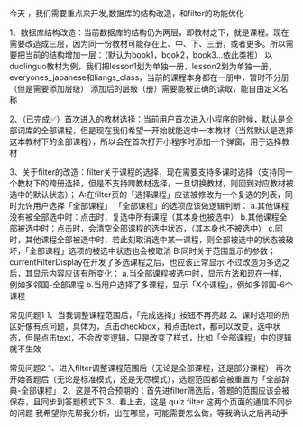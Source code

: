 今天 ，我们需要重点来开发,数据库的结构改造，和filter的功能优化

1、数据库结构改造：当前数据库的结构仍为两层，即教材之下，就是课程。现在需要改造成三层，因为同一份教材可能存在上、中、下、三册，或者更多。所以需要把当前的结构增加一层：（默认为book1，book2，book3...依此类推）
    以duolinguo教材为例，我们把lesson1划为单独一册，lesson2划为单独一册，
    everyones_japanese和liangs_class，当前的课程本身都在一册中，暂时不分册（但是需要添加层级）
添加后的层级（册）需要能被正确的读取，能自由定义名称

2、（已完成✅）首次进入的教材选择：当前用户首次进入小程序的时候，默认是全部词库的全部课程，但是现在我们希望一开始就能选中一本教材（当然默认是选择这本教材下的全部课程），所以会在首次打开小程序时添加一个弹窗，用于选择教材

3、关于filter的改造：filter关于课程的选择，现在需要支持多课时选择（支持同一个教材下的跨册选择，但是不支持跨教材选择，一旦切换教材，则回到对应教材被选中的默认状态）；
    A:在filter页的「选择课程」应该被修改为一个复选的列表，同时允许用户选择「全部课程」
    「全部课程」的选项应该做逻辑判断：
        a.其他课程没有被全部选中时：点击时，复选中所有课程（其本身也被选中）
        b.其他课程全部被选中时：点击时，会清空全部课程的选中状态，（其本身也不被选中）
        c.同时，其他课程全部被选中时，若此刻取消选中某一课程，则全部被选中的状态被破坏，「全部课程」选项的被选中状态也会被取消
    B:同时关于范围显示的参数；currentFilterDisplay在开发了多选课程之后，也应该正常显示
        不过改造为多选之后，其显示内容应该有所变化：
        a.当全部课程被选中时，显示方法和现在一样，例如多邻国-全部课程
        b.当用户选择了多课程，显示「X个课程」，例如多邻国-6个课程

常见问题1
1、当我调整课程范围后，「完成选择」按钮不再亮起
2、课时选项的热区好像有点问题，具体为，点击checkbox，和点击text，都可以改变，选中状态，但是点击text，不会改变逻辑，只是改变了样式，比如「全部课程」中的逻辑就不生效

常见问题2
1、进入filter调整课程范围后（无论是全部课程，还是部分课程）
再次开始答题后（无论是标准模式，还是无尽模式），选题范围都会被重置为「全部辞典-全部课程」
2、这是不符合预期的：首先进filter筛选后，答题的范围应该会被保存，且同步到答题模式下
3、看上去，这是 quiz filter 这两个页面的通信不同步的问题
我希望你先帮我分析，出在哪里，可能需要怎么做，等我确认之后再动手